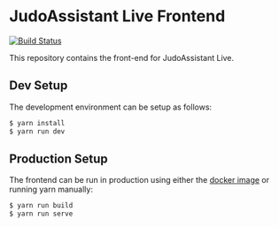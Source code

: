 JudoAssistant Live Frontend
===========================

[![Build Status](https://ci.svendcs.com/api/badges/judoassistant/live.judoassistant.com/status.svg)](https://ci.svendcs.com/judoassistant/live.judoassistant.com)

This repository contains the front-end for JudoAssistant Live.

## Dev Setup
The development environment can be setup as follows:
``` bash
$ yarn install
$ yarn run dev
```

## Production Setup
The frontend can be run in production using either the [docker image](https://hub.docker.com/r/judoassistant/judoassistant-web) or running yarn manually:
``` bash
$ yarn run build
$ yarn run serve
```


